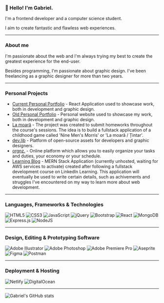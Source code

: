 ### 👋 Hello! I'm Gabriel.

I'm a frontend developer and a computer science student.

I aim to create fantastic and flawless web experiences.

***

### About me

I'm passionate about the web and I'm always trying my best to create the greatest experience for the end-user. 

Besides programming, I'm passionate about graphic design. I've been freelancing as a graphic designer for more than two years.

***

### Personal Projects

* [Current Personal Portfolio](https://gabrielmuresan.site/) - React Application used to showcase work, both in development and graphic design.
* [Old Personal Portfolio](https://github.com/muresan-gabriel/muresan-gabriel.github.io) - Personal website used to showcase my work, both in development and graphic design.
* [La moară](https://github.com/muresan-gabriel/la-moara-cognizant-softvision) - The project was created to submit homeworks throughout the course's sessions. The idea is to build a fullstack application of a childhood game called 'Nine Men's Morris' or 'La moară / Țintar'.
* [dev.lib](https://devlibproject.netlify.app/) - Platform of open-source assets for developers and graphic designers.
* [orgnz.](https://github.com/muresan-gabriel/digital-organizer) - Online platform which allows you to easily organize your tasks and duties, your economy or your schedule.
* [Learning Blog](#) - MERN Stack Application (currently unhosted, waiting for AWS services to activate) created after following a fullstack development course on LinkedIn Learning. This application will eventually be used to write certain details, such as achivements and struggles I've encountered on my way to learn more about web development.

***

### Languages, Frameworks & Technologies

![HTML5](https://img.shields.io/badge/html5-%23E34F26.svg?style=for-the-badge&logo=html5&logoColor=white)
![CSS3](https://img.shields.io/badge/css3-%231572B6.svg?style=for-the-badge&logo=css3&logoColor=white)
![JavaScript](https://img.shields.io/badge/javascript-%23323330.svg?style=for-the-badge&logo=javascript&logoColor=%23F7DF1E)
![jQuery](https://img.shields.io/badge/jquery-%230769AD.svg?style=for-the-badge&logo=jquery&logoColor=white)
![Bootstrap](https://img.shields.io/badge/bootstrap-%23563D7C.svg?style=for-the-badge&logo=bootstrap&logoColor=white)
![React](https://img.shields.io/badge/react-%2320232a.svg?style=for-the-badge&logo=react&logoColor=%2361DAFB)
![MongoDB](https://img.shields.io/badge/MongoDB-%234ea94b.svg?style=for-the-badge&logo=mongodb&logoColor=white)
![Express.js](https://img.shields.io/badge/express.js-%23404d59.svg?style=for-the-badge&logo=express&logoColor=%2361DAFB)
![NodeJS](https://img.shields.io/badge/node.js-6DA55F?style=for-the-badge&logo=node.js&logoColor=white)

***

### Design, Editing & Prototyping Software

![Adobe Illustrator](https://img.shields.io/badge/adobe%20illustrator-%23FF9A00.svg?style=for-the-badge&logo=adobe%20illustrator&logoColor=white)
![Adobe Photoshop](https://img.shields.io/badge/adobe%20photoshop-%2331A8FF.svg?style=for-the-badge&logo=adobe%20photoshop&logoColor=white)
![Adobe Premiere Pro](https://img.shields.io/badge/Adobe%20Premiere%20Pro-9999FF.svg?style=for-the-badge&logo=Adobe%20Premiere%20Pro&logoColor=white)
![Aseprite](https://img.shields.io/badge/Aseprite-FFFFFF?style=for-the-badge&logo=Aseprite&logoColor=#7D929E)
![Figma](https://img.shields.io/badge/figma-%23F24E1E.svg?style=for-the-badge&logo=figma&logoColor=white)
![Postman](https://img.shields.io/badge/Postman-FF6C37?style=for-the-badge&logo=postman&logoColor=white)

***

### Deployment & Hosting

![Netlify](https://img.shields.io/badge/netlify-%23000000.svg?style=for-the-badge&logo=netlify&logoColor=#00C7B7)
![DigitalOcean](https://img.shields.io/badge/DigitalOcean-%230167ff.svg?style=for-the-badge&logo=digitalOcean&logoColor=white)
<!-- ![AWS](https://img.shields.io/badge/AWS-%23FF9900.svg?style=for-the-badge&logo=amazon-aws&logoColor=white) -->

***

![Gabriel's GitHub stats](https://github-readme-stats.vercel.app/api?username=muresan-gabriel&show_icons=true&theme=midnight-purple)

